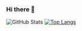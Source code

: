 ### Hi there 👋

<!--
**KipmurkorDev/KipmurkorDev** is a ✨ _special_ ✨ repository because its `README.md` (this file) appears on your GitHub profile.

Here are some ideas to get you started:

- 🔭 I’m currently working on ...
- 🌱 I’m currently learning ...
- 👯 I’m looking to collaborate on ...
- 🤔 I’m looking for help with ...
- 💬 Ask me about ...
- 📫 How to reach me: ...
- 😄 Pronouns: ...
- ⚡ Fun fact: ...
[![GitHub Streak](http://github-readme-streak-stats.herokuapp.com?user=KipmurkorDev&theme=dark)](https://git.io/streak-stats)
-->
![GitHub Stats](https://github-readme-stats.vercel.app/api?username=KipmurkorDev&theme=radical)
[![Top Langs](https://github-readme-stats.vercel.app/api/top-langs/?username=KipmurkorDev)](https://github.com/anuraghazra/github-readme-stats)
